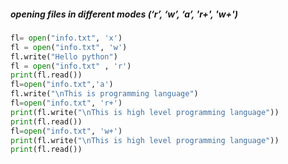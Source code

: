 ##### opening files in different modes (‘r’, ‘w’, ‘a’, 'r+', 'w+')

```python
fl= open("info.txt", 'x')
fl = open("info.txt", 'w')
fl.write("Hello python")
fl = open("info.txt" , 'r')
print(fl.read())
fl=open("info.txt",'a')
fl.write("\nThis is programming language")
fl=open("info.txt", 'r+')
print(fl.write("\nThis is high level programming language"))
print(fl.read())
fl=open("info.txt", 'w+')
print(fl.write("\nThis is high level programming language"))
print(fl.read())
```